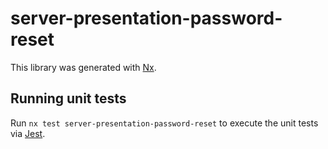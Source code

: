 # server-presentation-password-reset

This library was generated with [Nx](https://nx.dev).

## Running unit tests

Run `nx test server-presentation-password-reset` to execute the unit tests via [Jest](https://jestjs.io).
